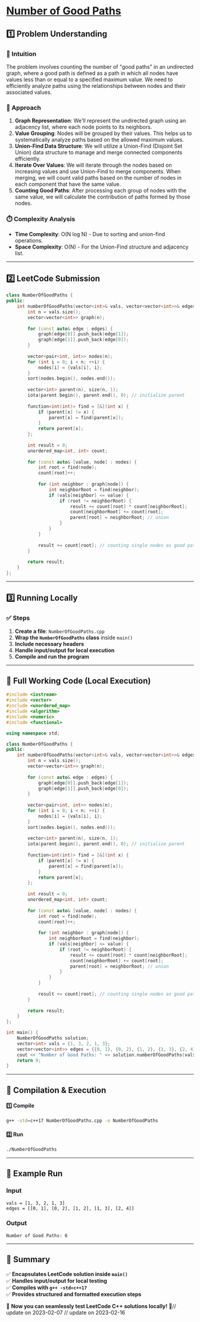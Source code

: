 # **[Number of Good Paths](https://leetcode.com/problems/number-of-good-paths/description/)**  

## **1️⃣ Problem Understanding**  
### **📌 Intuition**  
The problem involves counting the number of "good paths" in an undirected graph, where a good path is defined as a path in which all nodes have values less than or equal to a specified maximum value. We need to efficiently analyze paths using the relationships between nodes and their associated values.

### **🚀 Approach**  
1. **Graph Representation**: We'll represent the undirected graph using an adjacency list, where each node points to its neighbors.
2. **Value Grouping**: Nodes will be grouped by their values. This helps us to systematically analyze paths based on the allowed maximum values.
3. **Union-Find Data Structure**: We will utilize a Union-Find (Disjoint Set Union) data structure to manage and merge connected components efficiently.
4. **Iterate Over Values**: We will iterate through the nodes based on increasing values and use Union-Find to merge components. When merging, we will count valid paths based on the number of nodes in each component that have the same value.
5. **Counting Good Paths**: After processing each group of nodes with the same value, we will calculate the contribution of paths formed by those nodes.

### **⏱️ Complexity Analysis**  
- **Time Complexity**: O(N log N) - Due to sorting and union-find operations.  
- **Space Complexity**: O(N) - For the Union-Find structure and adjacency list.  

---  

## **2️⃣ LeetCode Submission**  
```cpp
class NumberOfGoodPaths {
public:
    int numberOfGoodPaths(vector<int>& vals, vector<vector<int>>& edges) {
        int n = vals.size();
        vector<vector<int>> graph(n);
        
        for (const auto& edge : edges) {
            graph[edge[0]].push_back(edge[1]);
            graph[edge[1]].push_back(edge[0]);
        }
        
        vector<pair<int, int>> nodes(n);
        for (int i = 0; i < n; ++i) {
            nodes[i] = {vals[i], i};
        }
        sort(nodes.begin(), nodes.end());
        
        vector<int> parent(n), size(n, 1);
        iota(parent.begin(), parent.end(), 0); // initialize parent
        
        function<int(int)> find = [&](int x) {
            if (parent[x] != x) {
                parent[x] = find(parent[x]);
            }
            return parent[x];
        };
        
        int result = 0;
        unordered_map<int, int> count;
        
        for (const auto& [value, node] : nodes) {
            int root = find(node);
            count[root]++;
            
            for (int neighbor : graph[node]) {
                int neighborRoot = find(neighbor);
                if (vals[neighbor] <= value) {
                    if (root != neighborRoot) {
                        result += count[root] * count[neighborRoot];
                        count[neighborRoot] += count[root];
                        parent[root] = neighborRoot; // union
                    }
                }
            }
            
            result += count[root]; // counting single nodes as good paths
        }
        
        return result;
    }
};
```  

---  

## **3️⃣ Running Locally**  
### **✅ Steps**  
1. **Create a file**: `NumberOfGoodPaths.cpp`  
2. **Wrap the `NumberOfGoodPaths` class** inside `main()`  
3. **Include necessary headers**  
4. **Handle input/output for local execution**  
5. **Compile and run the program**  

---  

## **📝 Full Working Code (Local Execution)**  
```cpp
#include <iostream>
#include <vector>
#include <unordered_map>
#include <algorithm>
#include <numeric>
#include <functional>

using namespace std;

class NumberOfGoodPaths {
public:
    int numberOfGoodPaths(vector<int>& vals, vector<vector<int>>& edges) {
        int n = vals.size();
        vector<vector<int>> graph(n);
        
        for (const auto& edge : edges) {
            graph[edge[0]].push_back(edge[1]);
            graph[edge[1]].push_back(edge[0]);
        }
        
        vector<pair<int, int>> nodes(n);
        for (int i = 0; i < n; ++i) {
            nodes[i] = {vals[i], i};
        }
        sort(nodes.begin(), nodes.end());
        
        vector<int> parent(n), size(n, 1);
        iota(parent.begin(), parent.end(), 0); // initialize parent
        
        function<int(int)> find = [&](int x) {
            if (parent[x] != x) {
                parent[x] = find(parent[x]);
            }
            return parent[x];
        };
        
        int result = 0;
        unordered_map<int, int> count;
        
        for (const auto& [value, node] : nodes) {
            int root = find(node);
            count[root]++;
            
            for (int neighbor : graph[node]) {
                int neighborRoot = find(neighbor);
                if (vals[neighbor] <= value) {
                    if (root != neighborRoot) {
                        result += count[root] * count[neighborRoot];
                        count[neighborRoot] += count[root];
                        parent[root] = neighborRoot; // union
                    }
                }
            }
            
            result += count[root]; // counting single nodes as good paths
        }
        
        return result;
    }
};

int main() {
    NumberOfGoodPaths solution;
    vector<int> vals = {1, 3, 2, 1, 3};
    vector<vector<int>> edges = {{0, 1}, {0, 2}, {1, 2}, {1, 3}, {2, 4}};
    cout << "Number of Good Paths: " << solution.numberOfGoodPaths(vals, edges) << endl;
    return 0;
}
```  

---  

## **🔧 Compilation & Execution**  
#### **1️⃣ Compile**  
```bash
g++ -std=c++17 NumberOfGoodPaths.cpp -o NumberOfGoodPaths
```  

#### **2️⃣ Run**  
```bash
./NumberOfGoodPaths
```  

---  

## **🎯 Example Run**  
### **Input**  
```
vals = [1, 3, 2, 1, 3]
edges = [[0, 1], [0, 2], [1, 2], [1, 3], [2, 4]]
```  
### **Output**  
```
Number of Good Paths: 6
```  

---  

## **📌 Summary**  
✅ **Encapsulates LeetCode solution inside `main()`**  
✅ **Handles input/output for local testing**  
✅ **Compiles with `g++ -std=c++17`**  
✅ **Provides structured and formatted execution steps**  

🚀 **Now you can seamlessly test LeetCode C++ solutions locally!** 🚀// update on 2023-02-07
// update on 2023-02-16
